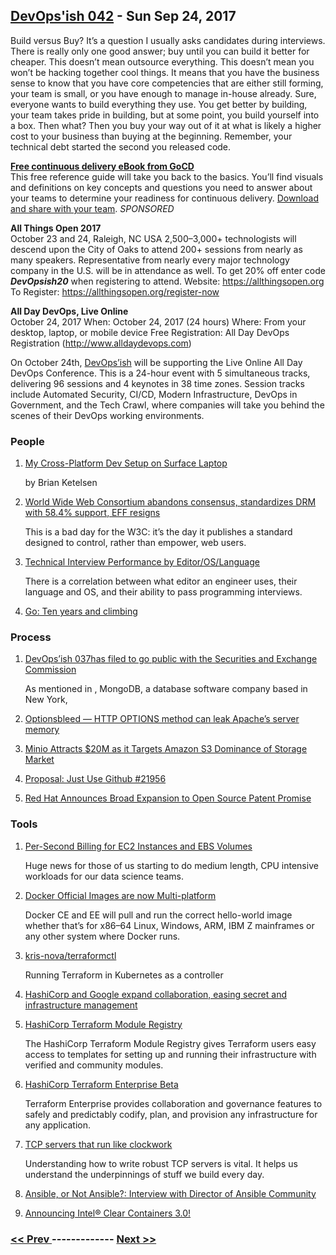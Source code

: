 ## [DevOps'ish 042](https://devopsish.com/042) - Sun Sep 24, 2017

Build versus Buy? It’s a question I usually asks candidates during interviews. There is really only one good answer; buy until you can build it better for cheaper. This doesn’t mean outsource everything. This doesn’t mean you won’t be hacking together cool things. It means that you have the business sense to know that you have core competencies that are either still forming, your team is small, or you have enough to manage in-house already. Sure, everyone wants to build everything they use. You get better by building, your team takes pride in building, but at some point, you build yourself into a box. Then what? Then you buy your way out of it at what is likely a higher cost to your business than buying at the beginning. Remember, your technical debt started the second you released code.

<a href="https://www.gocd.org/cd101/?utm_campaign=cd_101_ebook&amp;utm_medium=newsletter_ad&amp;utm_source=devopsish_newsletter&amp;utm_content=cd_101_ebook&amp;utm_term="><strong>Free continuous delivery eBook from GoCD</strong></a><br/>This free reference guide will take you back to the basics. You’ll find visuals and definitions on key concepts and questions you need to answer about your teams to determine your readiness for continuous delivery. <a href="https://www.gocd.org/cd101/?utm_campaign=cd_101_ebook&amp;utm_medium=newsletter_ad&amp;utm_source=devopsish_newsletter&amp;utm_content=cd_101_ebook&amp;utm_term=">Download and share with your team</a>. <em>SPONSORED</em>

<strong>All Things Open 2017</strong><br/>October 23 and 24, Raleigh, NC USA
2,500–3,000+ technologists will descend upon the City of Oaks to attend 200+ sessions from nearly as many speakers. Representative from nearly every major technology company in the U.S. will be in attendance as well.
To get 20% off enter code <strong><em>DevOpsish20</em></strong> when registering to attend.
Website: <a href="https://allthingsopen.org">https://allthingsopen.org</a>
To Register: <a href="https://allthingsopen.org/register-now">https://allthingsopen.org/register-now</a>

<strong>All Day DevOps, Live Online</strong><br/>October 24, 2017
When: October 24, 2017 (24 hours)
Where: From your desktop, laptop, or mobile device
Free Registration: All Day DevOps Registration (<a href="http://www.alldaydevops.com">http://www.alldaydevops.com</a>)

On October 24th, <a href="https://devopsish.com/">DevOps’ish</a> will be supporting the Live Online All Day DevOps Conference. This is a 24-hour event with 5 simultaneous tracks, delivering 96 sessions and 4 keynotes in 38 time zones. Session tracks include Automated Security, CI/CD, Modern Infrastructure, DevOps in Government, and the Tech Crawl, where companies will take you behind the scenes of their DevOps working environments.

### People

1. [My Cross-Platform Dev Setup on Surface Laptop](https://brianketelsen.com/my-cross-platform-dev-setup-on-surface-laptop/)

    by Brian Ketelsen
1. [World Wide Web Consortium abandons consensus, standardizes DRM with 58.4% support, EFF resigns](https://boingboing.net/2017/09/18/antifeatures-for-all.html)

     This is a bad day for the W3C: it’s the day it publishes a standard designed to control, rather than empower, web users.
1. [Technical Interview Performance by Editor/OS/Language](https://triplebyte.com/blog/technical-interview-performance-by-editor-os-language)

     There is a correlation between what editor an engineer uses, their language and OS, and their ability to pass programming interviews.
1. [Go: Ten years and climbing](https://commandcenter.blogspot.com/2017/09/go-ten-years-and-climbing.html)

    
### Process

1. [DevOps’ish 037has filed to go public with the Securities and Exchange Commission](../037/)

    As mentioned in , MongoDB, a database software company based in New York,
1. [Optionsbleed — HTTP OPTIONS method can leak Apache’s server memory](https://blog.fuzzing-project.org/60-Optionsbleed-HTTP-OPTIONS-method-can-leak-Apaches-server-memory.html)

    
1. [Minio Attracts $20M as it Targets Amazon S3 Dominance of Storage Market](https://www.sdxcentral.com/articles/news/minio-attracts-funding-as-it-targets-amazon-s3-dominance-of-storage-market/2017/09/)

    
1. [Proposal: Just Use Github #21956](https://github.com/golang/go/issues/21956)

    
1. [Red Hat Announces Broad Expansion to Open Source Patent Promise](https://www.redhat.com/en/about/patent-promise)

    
### Tools

1. [Per-Second Billing for EC2 Instances and EBS Volumes](https://aws.amazon.com/blogs/aws/new-per-second-billing-for-ec2-instances-and-ebs-volumes/)

     Huge news for those of us starting to do medium length, CPU intensive workloads for our data science teams.
1. [Docker Official Images are now Multi-platform](https://blog.docker.com/2017/09/docker-official-images-now-multi-platform/)

     Docker CE and EE will pull and run the correct hello-world image whether that’s for x86–64 Linux, Windows, ARM, IBM Z mainframes or any other system where Docker runs.
1. [kris-nova/terraformctl](https://github.com/kris-nova/terraformctl)

     Running Terraform in Kubernetes as a controller
1. [HashiCorp and Google expand collaboration, easing secret and infrastructure management](https://cloudplatform.googleblog.com/2017/09/HashiCorp-and-Google-expand-collaboration-easing-secret-and-infrastructure-management.html)

    
1. [HashiCorp Terraform Module Registry](https://www.hashicorp.com/blog/hashicorp-terraform-module-registry/)

     The HashiCorp Terraform Module Registry gives Terraform users easy access to templates for setting up and running their infrastructure with verified and community modules.
1. [HashiCorp Terraform Enterprise Beta](https://www.hashicorp.com/blog/hashicorp-terraform-enterprise-beta/)

     Terraform Enterprise provides collaboration and governance features to safely and predictably codify, plan, and provision any infrastructure for any application.
1. [TCP servers that run like clockwork](https://sahilm.com/tcp-servers-that-run-like-clockwork/)

     Understanding how to write robust TCP servers is vital. It helps us understand the underpinnings of stuff we build every day.
1. [Ansible, or Not Ansible?: Interview with Director of Ansible Community](https://www.linuxcareer.com/ansible-or-not-ansible-interview-with-director-of-ansible-community)

    
1. [Announcing Intel® Clear Containers 3.0!](https://clearlinux.org/blogs/announcing-intel-clear-containers-30)

    

### [ << Prev ](devopsweekly-041.md) ------------- [ Next >> ](devopsweekly-043.md)